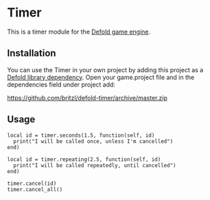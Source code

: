 # Timer
This is a timer module for the [Defold game engine](http://www.defold.com).

## Installation
You can use the Timer in your own project by adding this project as a [Defold library dependency](http://www.defold.com/manuals/libraries/). Open your game.project file and in the dependencies field under project add:

https://github.com/britzl/defold-timer/archive/master.zip

## Usage

    local id = timer.seconds(1.5, function(self, id)
      print("I will be called once, unless I'm cancelled")
    end)
    
    local id = timer.repeating(2.5, function(self, id)
      print("I will be called repeatedly, until cancelled")
    end)
    
    timer.cancel(id)
    timer.cancel_all()
